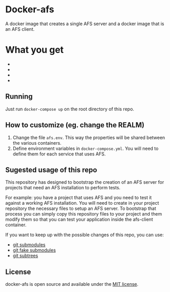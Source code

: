 # Docker-afs
A docker image that creates a single AFS server and a docker image that is an AFS client.

# What you get

 - 
 - 
 - 
 - 

## Running
Just run `docker-compose up` on the root directory of this repo.

## How to customize (eg. change the REALM)

 1. Change the file `afs.env`. This way the properties will be shared between the various containers.
 1. Define environment variables in `docker-compose.yml`. You will need to define them for each service that uses AFS.

## Sugested usage of this repo
This repository has designed to bootstrap the creation of an AFS server for projects that need an AFS installation to perform tests.

For example: you have a project that uses AFS and you need to test it against a working AFS installation.
You will need to create in your project repository the necessary files to setup an AFS server. To bootstrap that process you
can simply copy this repository files to your project and them modify them so that you can test your
application inside the afs-client container.

If you want to keep up with the possible changes of this repo, you can use:
 - [git submodules](https://medium.com/@porteneuve/mastering-git-submodules-34c65e940407#.a2hp3b6wa)
 - [git fake submodules](http://debuggable.com/posts/git-fake-submodules:4b563ee4-f3cc-4061-967e-0e48cbdd56cb)
 - [git subtrees](https://medium.com/@porteneuve/mastering-git-subtrees-943d29a798ec#.zcxs92mvl)

## License
docker-afs is open source and available under the [MIT license](LICENSE).
